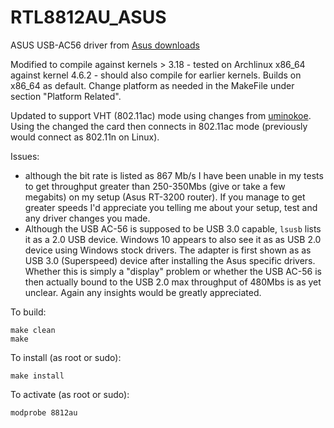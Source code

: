 # RTL8812AU_ASUS

ASUS USB-AC56 driver from [Asus downloads](http://dlcdnet.asus.com/pub/ASUS/wireless/USB-AC56/DR_USB_AC56_4314_Linux.zip?_ga=1.223083801.321763280.1465209400)

Modified to compile against kernels > 3.18 - tested on Archlinux x86_64 against kernel 4.6.2 - should also compile for
earlier kernels. Builds on x86_64 as default. Change platform as needed in the MakeFile under section "Platform Related".

Updated to support VHT (802.11ac) mode using changes from [uminokoe](https://github.com/diederikdehaas/rtl8812AU/pull/14/commits/445b475ac5c1372e458134d9a7394b882b0bbb1f).
Using the changed the card then connects in 802.11ac mode (previously would connect as 802.11n on Linux).

Issues:
- although the bit rate is listed as 867 Mb/s I have been unable in my tests to get
throughput greater than 250-350Mbs (give or take a few megabits) on my setup (Asus RT-3200 router).
 If you manage to get greater speeds I'd appreciate you telling me about your setup,  test and
 any driver changes you made.
- Although the USB AC-56 is supposed to be USB 3.0 capable, `lsusb` lists it as a 2.0 USB
device. Windows 10 appears to also see it as as USB 2.0 device using Windows stock drivers.
The adapter is first shown as as USB 3.0 (Superspeed) device after installing the Asus
specific drivers. Whether this is simply a "display" problem or whether the USB AC-56
is then actually bound to the USB 2.0 max throughput of 480Mbs is as yet unclear. Again any insights
would be greatly appreciated.

To build:

```
make clean
make
```

To install (as root or sudo):

```
make install
```

To activate (as root or sudo):

```
modprobe 8812au
```
